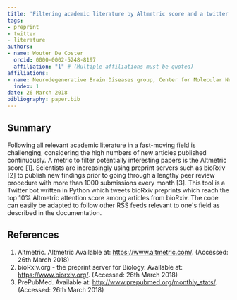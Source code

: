```yaml
---
title: 'Filtering academic literature by Altmetric score and a twitter bot'
tags:
- preprint
- twitter
- literature
authors:
- name: Wouter De Coster
  orcid: 0000-0002-5248-8197
  affiliation: "1" # (Multiple affiliations must be quoted)
affiliations:
- name: Neurodegenerative Brain Diseases group, Center for Molecular Neurology, VIB & University of Antwerp, 2610 Antwerp, Belgium
  index: 1
date: 26 March 2018
bibliography: paper.bib
---
```


## Summary
Following all relevant academic literature in a fast-moving field is challenging, considering the high numbers of new articles published continuously. A metric to filter potentially interesting papers is the Altmetric score [1]. Scientists are increasingly using preprint servers such as bioRxiv [2] to publish new findings prior to going through a lengthy peer review procedure with more than 1000 submissions every month [3]. This tool is a Twitter bot written in Python which tweets bioRxiv preprints which reach the top 10% Altmetric attention score among articles from bioRxiv. The code can easily be adapted to follow other RSS feeds relevant to one's field as described in the documentation.

## References
1.	Altmetric. Altmetric Available at: https://www.altmetric.com/. (Accessed: 26th March 2018)
2.	bioRxiv.org - the preprint server for Biology. Available at: https://www.biorxiv.org/. (Accessed: 26th March 2018)
3.	PrePubMed. Available at: http://www.prepubmed.org/monthly_stats/. (Accessed: 26th March 2018)
